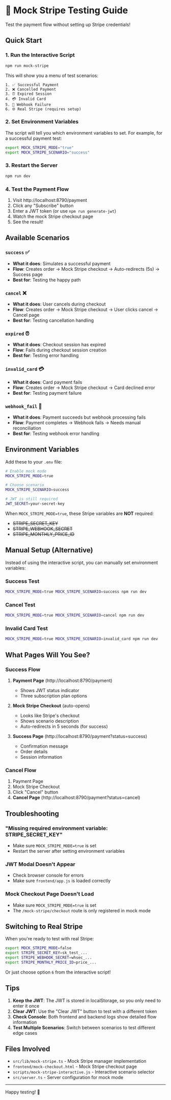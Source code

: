 # 🧪 Mock Stripe Testing Guide

Test the payment flow without setting up Stripe credentials!

## Quick Start

### 1. Run the Interactive Script

```bash
npm run mock-stripe
```

This will show you a menu of test scenarios:

```
1. ✅ Successful Payment
2. ❌ Cancelled Payment
3. ⏰ Expired Session
4. 💳 Invalid Card
5. 🔗 Webhook Failure
6. 🌐 Real Stripe (requires setup)
```

### 2. Set Environment Variables

The script will tell you which environment variables to set. For example, for a successful payment test:

```bash
export MOCK_STRIPE_MODE="true"
export MOCK_STRIPE_SCENARIO="success"
```

### 3. Restart the Server

```bash
npm run dev
```

### 4. Test the Payment Flow

1. Visit http://localhost:8790/payment
2. Click any "Subscribe" button
3. Enter a JWT token (or use `npm run generate-jwt`)
4. Watch the mock Stripe checkout page
5. See the result!

## Available Scenarios

### `success` ✅
- **What it does**: Simulates a successful payment
- **Flow**: Creates order → Mock Stripe checkout → Auto-redirects (5s) → Success page
- **Best for**: Testing the happy path

### `cancel` ❌
- **What it does**: User cancels during checkout
- **Flow**: Creates order → Mock Stripe checkout → User clicks cancel → Cancel page
- **Best for**: Testing cancellation handling

### `expired` ⏰
- **What it does**: Checkout session has expired
- **Flow**: Fails during checkout session creation
- **Best for**: Testing error handling

### `invalid_card` 💳
- **What it does**: Card payment fails
- **Flow**: Creates order → Mock Stripe checkout → Card declined error
- **Best for**: Testing payment failure

### `webhook_fail` 🔗
- **What it does**: Payment succeeds but webhook processing fails
- **Flow**: Payment completes → Webhook fails → Needs manual reconciliation
- **Best for**: Testing webhook error handling

## Environment Variables

Add these to your `.env` file:

```bash
# Enable mock mode
MOCK_STRIPE_MODE=true

# Choose scenario
MOCK_STRIPE_SCENARIO=success

# JWT is still required
JWT_SECRET=your-secret-key
```

When `MOCK_STRIPE_MODE=true`, these Stripe variables are **NOT** required:
- ~~STRIPE_SECRET_KEY~~
- ~~STRIPE_WEBHOOK_SECRET~~
- ~~STRIPE_MONTHLY_PRICE_ID~~

## Manual Setup (Alternative)

Instead of using the interactive script, you can manually set environment variables:

### Success Test
```bash
MOCK_STRIPE_MODE=true MOCK_STRIPE_SCENARIO=success npm run dev
```

### Cancel Test
```bash
MOCK_STRIPE_MODE=true MOCK_STRIPE_SCENARIO=cancel npm run dev
```

### Invalid Card Test
```bash
MOCK_STRIPE_MODE=true MOCK_STRIPE_SCENARIO=invalid_card npm run dev
```

## What Pages Will You See?

### Success Flow
1. **Payment Page** (http://localhost:8790/payment)
   - Shows JWT status indicator
   - Three subscription plan options

2. **Mock Stripe Checkout** (auto-opens)
   - Looks like Stripe's checkout
   - Shows scenario description
   - Auto-redirects in 5 seconds (for success)

3. **Success Page** (http://localhost:8790/payment?status=success)
   - Confirmation message
   - Order details
   - Session information

### Cancel Flow
1. Payment Page
2. Mock Stripe Checkout
3. Click "Cancel" button
4. **Cancel Page** (http://localhost:8790/payment?status=cancel)

## Troubleshooting

### "Missing required environment variable: STRIPE_SECRET_KEY"
- Make sure `MOCK_STRIPE_MODE=true` is set
- Restart the server after setting environment variables

### JWT Modal Doesn't Appear
- Check browser console for errors
- Make sure `frontend/app.js` is loaded correctly

### Mock Checkout Page Doesn't Load
- Make sure `MOCK_STRIPE_MODE=true` is set
- The `/mock-stripe/checkout` route is only registered in mock mode

## Switching to Real Stripe

When you're ready to test with real Stripe:

```bash
export MOCK_STRIPE_MODE=false
export STRIPE_SECRET_KEY=sk_test_...
export STRIPE_WEBHOOK_SECRET=whsec_...
export STRIPE_MONTHLY_PRICE_ID=price_...
```

Or just choose option `6` from the interactive script!

## Tips

1. **Keep the JWT**: The JWT is stored in localStorage, so you only need to enter it once
2. **Clear JWT**: Use the "Clear JWT" button to test with a different token
3. **Check Console**: Both frontend and backend logs show detailed flow information
4. **Test Multiple Scenarios**: Switch between scenarios to test different edge cases

## Files Involved

- `src/lib/mock-stripe.ts` - Mock Stripe manager implementation
- `frontend/mock-checkout.html` - Mock Stripe checkout page
- `scripts/mock-stripe-interactive.js` - Interactive scenario selector
- `src/server.ts` - Server configuration for mock mode

---

Happy testing! 🎉

